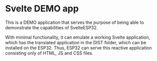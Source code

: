 # Svelte DEMO app

This is a DEMO application that serves the purpose of being able to demonstrate the capabilities of SvelteESP32.

With minimal functionality, it can emulate a working Svelte application, which has the translated application in the DIST folder, which can be installed on the ESP32. Thus, ESP32 can serve this reactive application consisting only of HTML, JS and CSS files.
